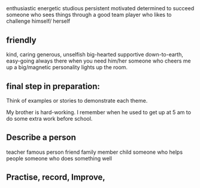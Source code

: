 ## 

enthusiastic
energetic
studious
persistent
motivated
determined to succeed
someone who sees things through
a good team player
who likes to challenge himself/ herself


## friendly
kind, caring
generous, unselfish
big-hearted
supportive
down-to-earth, easy-going
always there when you need him/her
someone who cheers me up
a big/magnetic personality
lights up the room.

## final step in preparation:

Think of examples or stories 
to demonstrate each theme.

My brother is hard-working.
I remember when he used to get up at 5 am to do some extra work
before school.



## Describe a person
teacher
famous person
friend
family member
child
someone who helps people
someone who does something well

## Practise, record, Improve,


